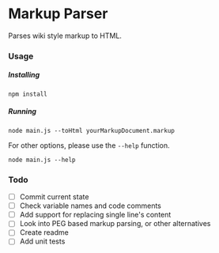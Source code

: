 # Markup Parser
Parses wiki style markup to HTML.

### Usage

##### Installing
```
npm install
```

##### Running
```
node main.js --toHtml yourMarkupDocument.markup
```

For other options, please use the `--help` function.
```
node main.js --help
```


### Todo

- [ ] Commit current state
- [ ] Check variable names and code comments
- [ ] Add support for replacing single line's content
- [ ] Look into PEG based markup parsing, or other alternatives
- [ ] Create readme
- [ ] Add unit tests
